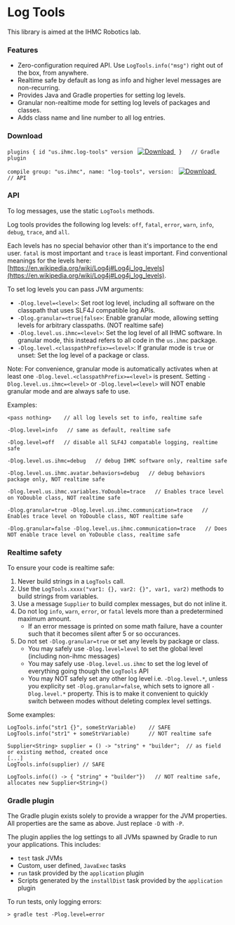 # Log Tools

This library is aimed at the IHMC Robotics lab.

### Features

- Zero-configuration required API. Use `LogTools.info("msg")` right out of the box, from anywhere.
- Realtime safe by default as long as info and higher level messages are non-recurring.
- Provides Java and Gradle properties for setting log levels.
- Granular non-realtime mode for setting log levels of packages and classes.
- Adds class name and line number to all log entries.

### Download

`plugins { id "us.ihmc.log-tools" version `
[ ![Download](https://api.bintray.com/packages/ihmcrobotics/maven-release/log-tools/images/download.svg) ](https://bintray.com/ihmcrobotics/maven-release/log-tools/_latestVersion)
` }   // Gradle plugin`


`compile group: "us.ihmc", name: "log-tools", version: `
[ ![Download](https://api.bintray.com/packages/ihmcrobotics/maven-release/log-tools/images/download.svg) ](https://bintray.com/ihmcrobotics/maven-release/log-tools/_latestVersion)`   // API`

### API

To log messages, use the static `LogTools` methods.

Log tools provides the following log levels: `off`, `fatal`, `error`, `warn`, `info`, `debug`, `trace`, and `all`.

Each levels has no special behavior other than it's importance to the end user.
`fatal` is most important and `trace` is least important. Find conventional
meanings for the levels here: [https://en.wikipedia.org/wiki/Log4j#Log4j_log_levels](https://en.wikipedia.org/wiki/Log4j#Log4j_log_levels).

To set log levels you can pass JVM arguments:
- `-Dlog.level=<level>`: Set root log level, including all software on the classpath that uses SLF4J compatible log APIs.
- `-Dlog.granular=<true|false>`: Enable granular mode, allowing setting levels for arbitrary classpaths. (NOT realtime safe)
- `-Dlog.level.us.ihmc=<level>`: Set the log level of all IHMC software. In granular mode, this instead refers to all code in the `us.ihmc` package.
- `-Dlog.level.<classpathPrefix>=<level>`: If granular mode is `true` or unset: Set the log level of a package or class.

Note: For convenience, granular mode is automatically activates when at least one `-Dlog.level.<classpathPrefix>=<level>` is present. Setting `-Dlog.level.us.ihmc=<level>` or `-Dlog.level=<level>` will NOT enable granular mode and are always safe to use.
  
Examples:

```
<pass nothing>    // all log levels set to info, realtime safe

-Dlog.level=info   // same as default, realtime safe

-Dlog.level=off   // disable all SLF4J compatable logging, realtime safe

-Dlog.level.us.ihmc=debug   // debug IHMC software only, realtime safe

-Dlog.level.us.ihmc.avatar.behaviors=debug   // debug behaviors package only, NOT realtime safe

-Dlog.level.us.ihmc.variables.YoDouble=trace   // Enables trace level on YoDouble class, NOT realtime safe

-Dlog.granular=true -Dlog.level.us.ihmc.communication=trace   // Enables trace level on YoDouble class, NOT realtime safe

-Dlog.granular=false -Dlog.level.us.ihmc.communication=trace   // Does NOT enable trace level on YoDouble class, realtime safe

```

### Realtime safety

To ensure your code is realtime safe:

1. Never build strings in a `LogTools` call.
2. Use the `LogTools.xxxx("var1: {}, var2: {}", var1, var2)` methods to build strings from variables.
3. Use a message `Supplier` to build complex messages, but do not inline it.
4. Do not log `info`, `warn`, `error`, or `fatal` levels more than a predetermined maximum amount.
    - If an error message is printed on some math failure, have a counter such that it becomes silent after 5 or so occurances.
5. Do not set `-Dlog.granular=true` or set any levels by package or class.
    - You may safely use `-Dlog.level=level` to set the global level (including non-ihmc messages)
    - You may safely use `-Dlog.level.us.ihmc` to set the log level of everything going though the `LogTools` API
    - You may NOT safely set any other log level i.e. `-Dlog.level.*`, unless you explicity set `-Dlog.granular=false`, which sets to ignore all `-Dlog.level.*` property. This is to make it convenient to quickly switch between modes without deleting complex level settings.

Some examples:

```
LogTools.info("str1 {}", someStrVariable)    // SAFE
LogTools.info("str1" + someStrVariable)      // NOT realtime safe

Supplier<String> supplier = () -> "string" + "builder";  // as field or existing method, created once
[...]
LogTools.info(supplier) // SAFE

LogTools.info(() -> { "string" + "builder"})   // NOT realtime safe, allocates new Supplier<String>()
```

### Gradle plugin

The Gradle plugin exists solely to provide a wrapper for the JVM properties. All properties are the same
as above. Just replace `-D` with `-P`.

The plugin applies the log settings to all JVMs spawned by Gradle to run your applications. This includes:
- `test` task JVMs
- Custom, user defined, `JavaExec` tasks
- `run` task provided by the `application` plugin
- Scripts generated by the `installDist` task provided by the `application` plugin

To run tests, only logging errors:

```
> gradle test -Plog.level=error
```
